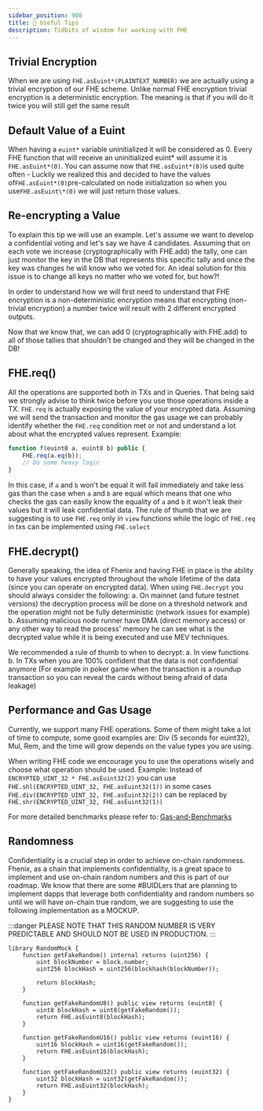 ```yaml
---
sidebar_position: 900
title: 💯 Useful Tips
description: Tidbits of wisdom for working with FHE
---
```


## Trivial Encryption

When we are using `FHE.asEuint*(PLAINTEXT_NUMBER)` we are actually using a trivial encryption of our FHE scheme. Unlike normal FHE encryption trivial encryption is a deterministic encryption. The meaning is that if you will do it twice you will still get the same result

## Default Value of a Euint

When having a `euint*` variable uninitialized it will be considered as 0. Every FHE function that will receive an uninitialized euint* will assume it is `FHE.asEuint*(0)`.
You can assume now that `FHE.asEuint*(0)`is used quite often - Luckily we realized this and decided to have the values of`FHE.asEuint*(0)`pre-calculated on node initialization so when you use`FHE.asEuint\*(0)` we will just return those values.

## Re-encrypting a Value

To explain this tip we will use an example. Let's assume we want to develop a confidential voting and let's say we have 4 candidates.
Assuming that on each vote we increase (cryptographically with FHE.add) the tally, one can just monitor the key in the DB that represents this specific tally and once the key was changes he will know who we voted for.
An ideal solution for this issue is to change all keys no matter who we voted for, but how?!

In order to understand how we will first need to understand that FHE encryption is a non-deterministic encryption means that encrypting (non-trivial encryption) a number twice will result with 2 different encrypted outputs.

Now that we know that, we can add 0 (cryptographically with FHE.add) to all of those tallies that shouldn't be changed and they will be changed in the DB!

## FHE.req()

All the operations are supported both in TXs and in Queries. That being said we strongly advise to think twice before you use those operations inside a TX. `FHE.req` is actually exposing the value of your encrypted data. Assuming we will send the transaction and monitor the gas usage we can probably identify whether the `FHE.req` condition met or not and understand a lot about what the encrypted values represent.
Example:

```javascript
function f(euint8 a, euint8 b) public {
    FHE.req(a.eq(b));
    // Do some heavy logic
}
```

In this case, if `a` and `b` won't be equal it will fail immediately and take less gas than the case when `a` and `b` are equal which means that one who checks the gas can easily know the equality of `a` and `b` it won't leak their values but it will leak confidential data.
The rule of thumb that we are suggesting is to use `FHE.req` only in `view` functions while the logic of `FHE.req` in txs can be implemented using `FHE.select`

## FHE.decrypt()

Generally speaking, the idea of Fhenix and having FHE in place is the ability to have your values encrypted throughout the whole lifetime of the data (since you can operate on encrypted data). When using `FHE.decrypt` you should always consider the following:
a. On mainnet (and future testnet versions) the decryption process will be done on a threshold network and the operation might not be fully deterministic (network issues for example)
b. Assuming malicious node runner have DMA (direct memory access) or any other way to read the process' memory he can see what is the decrypted value while it is being executed and use MEV techniques.

We recommended a rule of thumb to when to decrypt:
a. In view functions
b. In TXs when you are 100% confident that the data is not confidential anymore (For example in poker game when the transaction is a roundup transaction so you can reveal the cards without being afraid of data leakage)

## Performance and Gas Usage

Currently, we support many FHE operations. Some of them might take a lot of time to compute, some good examples are: Div (5 seconds for euint32), Mul, Rem, and the time will grow depends on the value types you are using.

When writing FHE code we encourage you to use the operations wisely and choose what operation should be used.
Example: Instead of `ENCRYPTED_UINT_32 * FHE.asEuint32(2)` you can use `FHE.shl(ENCRYPTED_UINT_32, FHE.asEuint32(1))` in some cases `FHE.div(ENCRYPTED_UINT_32, FHE.asEuint32(2))` can be replaced by `FHE.shr(ENCRYPTED_UINT_32, FHE.asEuint32(1))`

For more detailed benchmarks please refer to: [Gas-and-Benchmarks](./Gas-and-Benchmarks)

## Randomness

Confidentiality is a crucial step in order to achieve on-chain randomness. Fhenix, as a chain that implements confidentiality, is a great space to implement and use on-chain random numbers and this is part of our roadmap.
We know that there are some #BUIDLers that are planning to implement dapps that leverage both confidentiality and random numbers so until we will have on-chain true random, we are suggesting to use the following implementation as a MOCKUP.

:::danger
PLEASE NOTE THAT THIS RANDOM NUMBER IS VERY PREDICTABLE AND SHOULD NOT BE USED IN PRODUCTION.
:::

```solidity
library RandomMock {
    function getFakeRandom() internal returns (uint256) {
        uint blockNumber = block.number;
        uint256 blockHash = uint256(blockhash(blockNumber));

        return blockHash;
    }

    function getFakeRandomU8() public view returns (euint8) {
        uint8 blockHash = uint8(getFakeRandom());
        return FHE.asEuint8(blockHash);
    }

    function getFakeRandomU16() public view returns (euint16) {
        uint16 blockHash = uint16(getFakeRandom());
        return FHE.asEuint16(blockHash);
    }

    function getFakeRandomU32() public view returns (euint32) {
        uint32 blockHash = uint32(getFakeRandom());
        return FHE.asEuint32(blockHash);
    }
}
```
